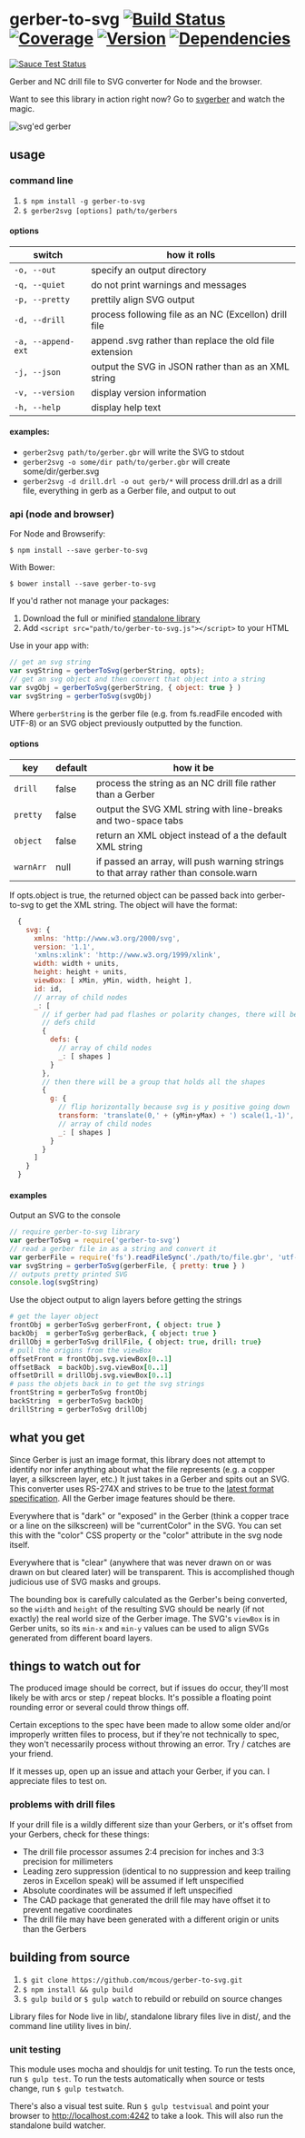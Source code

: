 # gerber-to-svg [![Build Status](http://img.shields.io/travis/mcous/gerber-to-svg.svg?style=flat-square)](https://travis-ci.org/mcous/gerber-to-svg) [![Coverage](http://img.shields.io/coveralls/mcous/gerber-to-svg.svg?style=flat-square)](https://coveralls.io/r/mcous/gerber-to-svg) [![Version](http://img.shields.io/npm/v/gerber-to-svg.svg?style=flat-square)](https://www.npmjs.org/package/gerber-to-svg) [![Dependencies](http://img.shields.io/david/mcous/gerber-to-svg.svg?style=flat-square)](https://david-dm.org/mcous/gerber-to-svg)

[![Sauce Test Status](https://saucelabs.com/browser-matrix/gerber-to-svg.svg)](https://saucelabs.com/u/gerber-to-svg)

Gerber and NC drill file to SVG converter for Node and the browser.

Want to see this library in action right now? Go to [svgerber](http://svgerber.cousins.io) and watch the magic.

![svg'ed gerber](https://rawgit.com/mcous/gerber-to-svg/master/examples/clockblock-pcb-F_Cu.svg)

## usage

### command line
1. `$ npm install -g gerber-to-svg`
2. `$ gerber2svg [options] path/to/gerbers`

#### options

switch             | how it rolls
-------------------|-----------------------------------
`-o, --out`        | specify an output directory
`-q, --quiet`      | do not print warnings and messages
`-p, --pretty`     | prettily align SVG output
`-d, --drill`      | process following file as an NC (Excellon) drill file
`-a, --append-ext` | append .svg rather than replace the old file extension
`-j, --json`       | output the SVG in JSON rather than as an XML string
`-v, --version`    | display version information
`-h, --help`       | display help text

#### examples:
* `gerber2svg path/to/gerber.gbr` will write the SVG to stdout
* `gerber2svg -o some/dir path/to/gerber.gbr` will create some/dir/gerber.svg
* `gerber2svg -d drill.drl -o out gerb/*` will process drill.drl as a drill file, everything in gerb as a Gerber file, and output to out

### api (node and browser)

For Node and Browserify:

`$ npm install --save gerber-to-svg`

With Bower:

`$ bower install --save gerber-to-svg`

If you'd rather not manage your packages:

1. Download the full or minified [standalone library](https://github.com/mcous/gerber-to-svg/releases/latest)
2. Add `<script src="path/to/gerber-to-svg.js"></script>` to your HTML

Use in your app with:
``` javascript
// get an svg string
var svgString = gerberToSvg(gerberString, opts);
// get an svg object and then convert that object into a string
var svgObj = gerberToSvg(gerberString, { object: true } )
var svgString = gerberToSvg(svgObj)
```
Where `gerberString` is the gerber file (e.g. from fs.readFile encoded with UTF-8) or an SVG object previously outputted by the function.

#### options

key       | default | how it be
----------|---------|-------------------------------------------------------------
`drill`   | false   | process the string as an NC drill file rather than a Gerber
`pretty`  | false   | output the SVG XML string with line-breaks and two-space tabs
`object`  | false   | return an XML object instead of a the default XML string
`warnArr` | null    | if passed an array, will push warning strings to that array rather than console.warn

If opts.object is true, the returned object can be passed back into gerber-to-svg to get the XML string. The object will have the format:
``` javascript
  {
    svg: {
      xmlns: 'http://www.w3.org/2000/svg',
      version: '1.1',
      'xmlns:xlink': 'http://www.w3.org/1999/xlink',
      width: width + units,
      height: height + units,
      viewBox: [ xMin, yMin, width, height ],
      id: id,
      // array of child nodes
      _: [
        // if gerber had pad flashes or polarity changes, there will be a
        // defs child
        {
          defs: {
            // array of child nodes
            _: [ shapes ]
          }
        },
        // then there will be a group that holds all the shapes
        {
          g: {
            // flip horizontally because svg is y positive going down
            transform: 'translate(0,' + (yMin+yMax) + ') scale(1,-1)',
            // array of child nodes
            _: [ shapes ]
          }
        }
      ]
    }
  }
```
#### examples

Output an SVG to the console

``` javascript
// require gerber-to-svg library
var gerberToSvg = require('gerber-to-svg')
// read a gerber file in as a string and convert it
var gerberFile = require('fs').readFileSync('./path/to/file.gbr', 'utf-8')
var svgString = gerberToSvg(gerberFile, { pretty: true } )
// outputs pretty printed SVG
console.log(svgString)
```

Use the object output to align layers before getting the strings

``` coffeescript
# get the layer object
frontObj = gerberToSvg gerberFront, { object: true }
backObj  = gerberToSvg gerberBack, { object: true }
drillObj = gerberToSvg drillFile, { object: true, drill: true}
# pull the origins from the viewBox
offsetFront = frontObj.svg.viewBox[0..1]
offsetBack  = backObj.svg.viewBox[0..1]
offsetDrill = drillObj.svg.viewBox[0..1]
# pass the objets back in to get the svg strings
frontString = gerberToSvg frontObj
backString  = gerberToSvg backObj
drillString = gerberToSvg drillObj
```

## what you get
Since Gerber is just an image format, this library does not attempt to identify nor infer anything about what the file represents (e.g. a copper layer, a silkscreen layer, etc.) It just takes in a Gerber and spits out an SVG. This converter uses RS-274X and strives to be true to the [latest format specification](http://www.ucamco.com/files/downloads/file/81/the_gerber_file_format_specification.pdf?d69271f6602e26ab2474ad625fe40c97). All the Gerber image features should be there.

Everywhere that is "dark" or "exposed" in the Gerber (think a copper trace
or a line on the silkscreen) will be "currentColor" in the SVG. You can set this
with the "color" CSS property or the "color" attribute in the svg node itself.

Everywhere that is "clear" (anywhere that was never drawn on or was drawn on but
cleared later) will be transparent. This is accomplished though judicious use of
SVG masks and groups.

The bounding box is carefully calculated as the Gerber's being converted, so the `width` and `height` of the resulting SVG should be nearly (if not exactly) the real world size of the Gerber image. The SVG's `viewBox` is in Gerber units, so its `min-x` and `min-y` values can be used to align SVGs generated from different board layers.

## things to watch out for
The produced image should be correct, but if issues do occur, they'll most likely be with arcs or step / repeat blocks. It's possible a floating point rounding error or several could throw things off.

Certain exceptions to the spec have been made to allow some older and/or improperly written files to process, but if they're not technically to spec, they won't necessarily process without throwing an error. Try / catches are your friend.

If it messes up, open up an issue and attach your Gerber, if you can. I
appreciate files to test on.

### problems with drill files
If your drill file is a wildly different size than your Gerbers, or it's offset from your Gerbers, check for these things:

* The drill file processor assumes 2:4 precision for inches and 3:3 precision for millimeters
* Leading zero suppression (identical to no suppression and keep trailing zeros in Excellon speak) will be assumed if left unspecified
* Absolute coordinates will be assumed if left unspecified
* The CAD package that generated the drill file may have offset it to prevent negative coordinates
* The drill file may have been generated with a different origin or units than the Gerbers

## building from source

1. `$ git clone https://github.com/mcous/gerber-to-svg.git`
2. `$ npm install && gulp build`
3. `$ gulp build` or `$ gulp watch` to rebuild or rebuild on source changes

Library files for Node live in lib/, standalone library files
live in dist/, and the command line utility lives in bin/.

### unit testing
This module uses mocha and shouldjs for unit testing. To run the tests once, run
`$ gulp test`. To run the tests automatically when source or tests change, run `$ gulp testwatch`.

There's also a visual test suite. Run `$ gulp testvisual` and point your browser
to http://localhost.com:4242 to take a look. This will also run the standalone build watcher.
